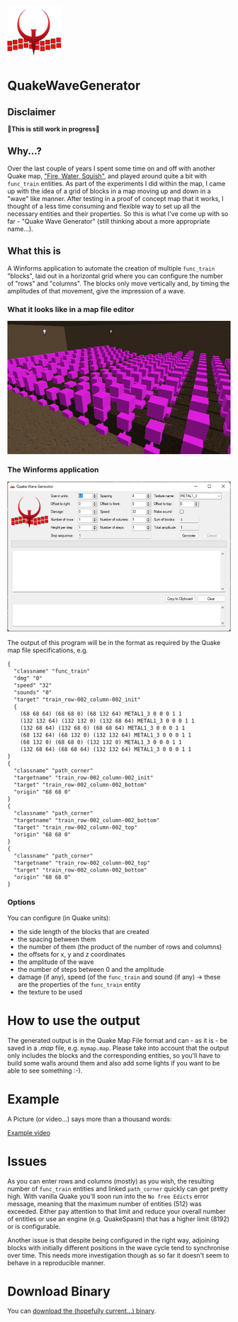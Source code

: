 ![Quake Wave Generator Logo](QuakeWaveGenerator/img/QuakeWaveGenerator-121x121.png "Quake Wave Generator")

# QuakeWaveGenerator

## Disclaimer
🔴**This is still work in progress**🔴

## Why...?
Over the last couple of years I spent some time on and off with another Quake map, ["Fire, Water, Squish"](https://www.gorgs.org/2021/05/02/1700/), and played around quite a bit with `func_train` entities. As part of the experiments I did within the map, I came up with the idea of a grid of blocks in a map moving up and down in a "wave" like manner. After testing in a proof of concept map that it works, I thought of a less time consuming and flexible way to set up all the necessary entities and their properties. So this is what I've come up with so far - "Quake Wave Generator" (still thinking about a more appropriate name...).

## What this is
A Winforms application to automate the creation of multiple `func_train` "blocks", laid out in a horizontal grid where you can configure the number of "rows" and "columns". The blocks only move vertically and, by timing the amplitudes of that movement, give the impression of a wave. 

### What it looks like in a map file editor
![Editor Screenshot](QuakeWaveGenerator_func_train_path_corner_entities.png "The wave form of the path_corner entities is clearly visible")

### The Winforms application
![Quake Wave Generator](QuakeWaveGeneratorWinforms.png "Program Window")

The output of this program will be in the format as required by the Quake map file specifications, e.g.

```
{
  "classname" "func_train"
  "dmg" "0"
  "speed" "32"
  "sounds" "0"
  "target" "train_row-002_column-002_init"
  {
    (68 68 64) (68 68 0) (68 132 64) METAL1_3 0 0 0 1 1
    (132 132 64) (132 132 0) (132 68 64) METAL1_3 0 0 0 1 1
    (132 68 64) (132 68 0) (68 68 64) METAL1_3 0 0 0 1 1
    (68 132 64) (68 132 0) (132 132 64) METAL1_3 0 0 0 1 1
    (68 132 0) (68 68 0) (132 132 0) METAL1_3 0 0 0 1 1
    (132 68 64) (68 68 64) (132 132 64) METAL1_3 0 0 0 1 1
}
{
  "classname" "path_corner"
  "targetname" "train_row-002_column-002_init"
  "target" "train_row-002_column-002_bottom"
  "origin" "68 68 0"
}
{
  "classname" "path_corner"
  "targetname" "train_row-002_column-002_bottom"
  "target" "train_row-002_column-002_top"
  "origin" "68 68 0"
}
{
  "classname" "path_corner"
  "targetname" "train_row-002_column-002_top"
  "target" "train_row-002_column-002_bottom"
  "origin" "68 68 0"
}
```

### Options
You can configure (in Quake units):
- the side length of the blocks that are created
- the spacing between them
- the number of them (the product of the number of rows and columns)
- the offsets for x, y and z coordinates
- the amplitude of the wave
- the number of steps between 0 and the amplitude
- damage (if any), speed (of the `func_train` and sound (if any) -> these are the properties of the `func_train` entity
- the texture to be used

# How to use the output
The generated output is in the Quake Map File format and can - as it is - be saved in a *.map* file, e.g. `mymap.map`. Please take into account that the output only includes the blocks and the corresponding entities, so you'll have to build some walls around them and also add some lights if you want to be able to see something :-).

# Example
A Picture (or video...) says more than a thousand words:

[Example video](QuakeWaveGenerator/QuakeWaveGenerator.mp4)

# Issues
As you can enter rows and columns (mostly) as you wish, the resulting number of `func_train` entities and linked `path_corner` quickly can get pretty high. With vanilla Quake you'll soon run into the `No free Edicts` error message, meaning that the maximum number of entities (512) was exceeded. Either pay attention to that limit and reduce your overall number of entities or use an engine (e.g. QuakeSpasm) that has a higher limit (8192) or is configurable.

Another issue is that despite being configured in the right way, adjoining blocks with initially different positions in the wave cycle tend to synchronise over time. This needs more investigation though as so far it doesn't seem to behave in a reproducible manner.

# Download Binary
You can [download the (hopefully current...) binary](https://github.com/gorgsenegger/QuakeWaveGenerator/blob/master/QuakeWaveGenerator.exe).
